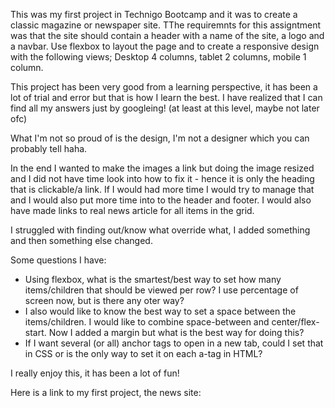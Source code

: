 This was my first project in Technigo Bootcamp and it was to create a classic magazine or newspaper site. TThe requiremnts for this assigntment was that the site should contain a header with a name of the site, a logo and a navbar. Use flexbox to layout the page and to create a responsive design with the following views; Desktop 4 columns, tablet 2 columns, mobile 1 column.

This project has been very good from a learning perspective, it has been a lot of trial and error but that is how I learn the best. I have realized that I can find all my answers just by googleing! (at least at this level, maybe not later ofc) 

What I'm not so proud of is the design, I'm not a designer which you can probably tell haha. 

In the end I wanted to make the images a link but doing the image resized and I did not have time look into how to fix it - hence it is only the heading that is clickable/a link. If I would had more time I would try to manage that and I would also put more time into to the header and footer. I would also have made links to real news article for all items in the grid. 

I struggled with finding out/know what override what, I added something and then something else changed.

Some questions I have:
- Using flexbox, what is the smartest/best way to set how many items/children that should be viewed per row? I use percentage of screen now, but is there any oter way? 
- I also would like to know the best way to set a space between the items/children. I would like to combine space-between and center/flex-start. Now I added a margin but what is the best way for doing this?
- If I want several (or all) anchor tags to open in a new tab, could I set that in CSS or is the only way to set it on each a-tag in HTML?

I really enjoy this, it has been a lot of fun!
 
Here is a link to my first project, the news site: 
